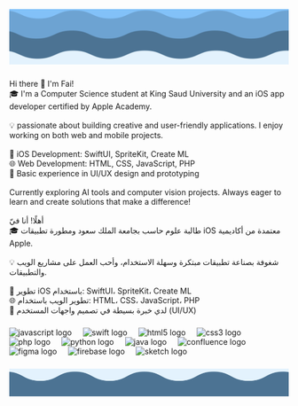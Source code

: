 <div align="center">
  <img width="1500" height="100" src="./Header.png"  />
</div>

###

<p align="left">Hi there 👋 I'm Fai!<br>🎓 I'm a Computer Science student at King Saud University and an iOS app developer certified by Apple Academy.<br><br>💡 passionate about building creative and user-friendly applications. I enjoy working on both web and mobile projects.<br><br>📱 iOS Development: SwiftUI, SpriteKit, Create ML<br>🌐 Web Development: HTML, CSS, JavaScript, PHP<br>🎨 Basic experience in UI/UX design and prototyping<br><br>Currently exploring AI tools and computer vision projects. Always eager to learn and create solutions that make a difference!<br><br>أهلًا! أنا فيّ<br>🎓 طالبة علوم حاسب بجامعة الملك سعود ومطورة تطبيقات iOS معتمدة من أكاديمية Apple.<br><br>💡 شغوفة بصناعة تطبيقات مبتكرة وسهلة الاستخدام، وأحب العمل على مشاريع الويب والتطبيقات.<br><br>📱 تطوير iOS باستخدام: SwiftUI، SpriteKit، Create ML<br>🌐 تطوير الويب باستخدام: HTML، CSS، JavaScript، PHP<br>🎨 لدي خبرة بسيطة في تصميم واجهات المستخدم (UI/UX)</p>

###

<div align="left">
  <img src="https://cdn.jsdelivr.net/gh/devicons/devicon/icons/javascript/javascript-original.svg" height="40" alt="javascript logo"  />
  <img width="12" />
  <img src="https://cdn.jsdelivr.net/gh/devicons/devicon/icons/swift/swift-original.svg" height="40" alt="swift logo"  />
  <img width="12" />
  <img src="https://cdn.jsdelivr.net/gh/devicons/devicon/icons/html5/html5-original.svg" height="40" alt="html5 logo"  />
  <img width="12" />
  <img src="https://cdn.jsdelivr.net/gh/devicons/devicon/icons/css3/css3-original.svg" height="40" alt="css3 logo"  />
  <img width="12" />
  <img src="https://cdn.jsdelivr.net/gh/devicons/devicon/icons/php/php-original.svg" height="40" alt="php logo"  />
  <img width="12" />
  <img src="https://cdn.jsdelivr.net/gh/devicons/devicon/icons/python/python-original.svg" height="40" alt="python logo"  />
  <img width="12" />
  <img src="https://cdn.jsdelivr.net/gh/devicons/devicon/icons/java/java-original.svg" height="40" alt="java logo"  />
  <img width="12" />
  <img src="https://cdn.jsdelivr.net/gh/devicons/devicon/icons/confluence/confluence-original.svg" height="40" alt="confluence logo"  />
  <img width="12" />
  <img src="https://cdn.jsdelivr.net/gh/devicons/devicon/icons/figma/figma-original.svg" height="40" alt="figma logo"  />
  <img width="12" />
  <img src="https://cdn.jsdelivr.net/gh/devicons/devicon/icons/firebase/firebase-plain.svg" height="40" alt="firebase logo"  />
  <img width="12" />
  <img src="https://cdn.jsdelivr.net/gh/devicons/devicon/icons/sketch/sketch-original.svg" height="40" alt="sketch logo"  />
</div>

###

<div align="center">
 <img width="1600" height="50" src="./Footer.png"  /></div>

###
